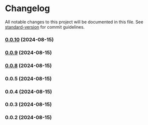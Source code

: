 # Changelog

All notable changes to this project will be documented in this file. See [standard-version](https://github.com/conventional-changelog/standard-version) for commit guidelines.

### [0.0.10](https://github.com/joservrmdz/bootcamp/compare/v0.0.8...v0.0.10) (2024-08-15)

### [0.0.9](https://github.com/joservrmdz/bootcamp/compare/v0.0.8...v0.0.9) (2024-08-15)

### [0.0.8](https://github.com/joservrmdz/bootcamp/compare/v0.0.5...v0.0.8) (2024-08-15)

### 0.0.5 (2024-08-15)

### 0.0.4 (2024-08-15)

### 0.0.3 (2024-08-15)

### 0.0.2 (2024-08-15)
